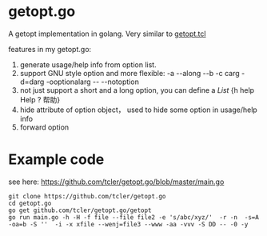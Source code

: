 # getopt.go
A getopt implementation in golang. Very similar to [getopt.tcl](https://github.com/tcler/getopt.tcl)

features in my getopt.go:
1. generate usage/help info from option list.
2. support GNU style option and more flexible: -a --along --b -c carg -d=darg -ooptionalarg -- --notoption
2. not just support a short and a long option, you can define a *List* {h help Help ? 帮助}
3. hide attribute of option object， used to hide some option in usage/help info
4. forward option

# Example code
see here: https://github.com/tcler/getopt.go/blob/master/main.go

```
git clone https://github.com/tcler/getopt.go
cd getopt.go
go get github.com/tcler/getopt.go/getopt
go run main.go -h -H -f file --file file2 -e 's/abc/xyz/'  -r -n  -s=A -oa=b -S ''  -i -x xfile --wenj=file3 --www -aa -vvv -S DD -- -0 -y


```
